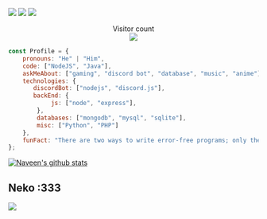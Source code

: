 [![](https://img.shields.io/badge/___Facebook-ltin.dev-0458FB?style=for-the-badge&logo=facebook)](https://www.facebook.com/ltin.dev/)
[![](https://img.shields.io/badge/__Discord-CCS__LT%239103-0147FB?style=for-the-badge&logo=discord)](https://discord.com)
[![](https://img.shields.io/badge/__Gmail-ngolamtinzk@gmail.com-FB5A00?style=for-the-badge&logo=gmail)](https://mail.google.com/mail/u/0/?tab=km#inbox)

<p align="center"> 
  Visitor count<br>
  <img src="https://profile-counter.glitch.me/ccs-lt/count.svg" />
</p>



```javascript
const Profile = {
    pronouns: "He" | "Him",
    code: ["NodeJS", "Java"],
    askMeAbout: ["gaming", "discord bot", "database", "music", "anime"],
    technologies: {
       discordBot: ["nodejs", "discord.js"],
       backEnd: {
            js: ["node", "express"],
        },
        databases: ["mongodb", "mysql", "sqlite"],
        misc: ["Python", "PHP"]
    },
    funFact: "There are two ways to write error-free programs; only the third one works"
};
```

[![Naveen's github stats](https://github-readme-stats.vercel.app/api?username=ccs-lt&show_icons=true&theme=cobalt&count_private=true&hide=["contribs","issues"])](https://github.com/ccs-lt)

## Neko :333
<img src="https://i.imgur.com/eGnlydv.gif">
